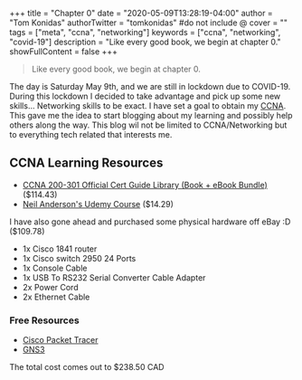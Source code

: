 +++
title = "Chapter 0"
date = "2020-05-09T13:28:19-04:00"
author = "Tom Konidas"
authorTwitter = "tomkonidas" #do not include @
cover = ""
tags = ["meta", "ccna", "networking"]
keywords = ["ccna", "networking", "covid-19"]
description = "Like every good book, we begin at chapter 0."
showFullContent = false
+++

> Like every good book, we begin at chapter 0.

The day is Saturday May 9th, and we are still in lockdown due to COVID-19.
During this lockdown I decided to take advantage and pick up some new skills...
Networking skills to be exact. I have set a goal to obtain my [CCNA](https://www.cisco.com/c/en/us/training-events/training-certifications/certifications/associate/ccna.html).
This gave me the idea to start blogging about my learning and possibly help others along the way. This blog wil not be limited to CCNA/Networking but to everything tech related that interests me.


## CCNA Learning Resources

- [CCNA 200-301 Official Cert Guide Library (Book + eBook Bundle)](https://www.ciscopress.com/store/ccna-200-301-official-cert-guide-library-9781587147142) ($114.43)
- [Neil Anderson's Udemy Course](https://www.udemy.com/course/ccna-complete/) ($14.29)

I have also gone ahead and purchased some physical hardware off eBay :D ($109.78)
- 1x Cisco 1841 router
- 1x Cisco switch 2950 24 Ports
- 1x Console Cable
- 1x USB To RS232 Serial Converter Cable Adapter
- 2x Power Cord
- 2x Ethernet Cable

### Free Resources
- [Cisco Packet Tracer](https://www.netacad.com/courses/packet-tracer)
- [GNS3](https://www.gns3.com/)

The total cost comes out to $238.50 CAD